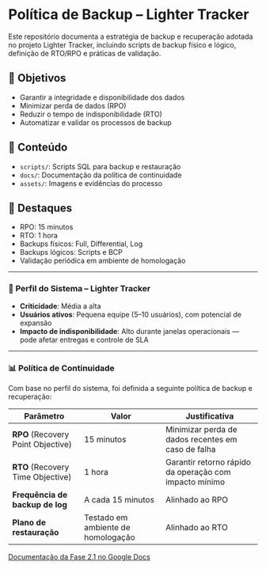 # Política de Backup – Lighter Tracker

Este repositório documenta a estratégia de backup e recuperação adotada no projeto Lighter Tracker, incluindo scripts de backup físico e lógico, definição de RTO/RPO e práticas de validação.

## 🔐 Objetivos

- Garantir a integridade e disponibilidade dos dados
- Minimizar perda de dados (RPO)
- Reduzir o tempo de indisponibilidade (RTO)
- Automatizar e validar os processos de backup

## 📁 Conteúdo

- `scripts/`: Scripts SQL para backup e restauração
- `docs/`: Documentação da política de continuidade
- `assets/`: Imagens e evidências do processo

## 📌 Destaques

- RPO: 15 minutos
- RTO: 1 hora
- Backups físicos: Full, Differential, Log
- Backups lógicos: Scripts e BCP
- Validação periódica em ambiente de homologação

---

### 🧩 Perfil do Sistema – Lighter Tracker

- **Criticidade**: Média a alta
- **Usuários ativos**: Pequena equipe (5–10 usuários), com potencial de expansão
- **Impacto de indisponibilidade**: Alto durante janelas operacionais — pode afetar entregas e controle de SLA

---

### 📊 Política de Continuidade

Com base no perfil do sistema, foi definida a seguinte política de backup e recuperação:

| Parâmetro                        | Valor           | Justificativa                                                  |
|----------------------------------|------------------|----------------------------------------------------------------|
| **RPO** (Recovery Point Objective) | 15 minutos       | Minimizar perda de dados recentes em caso de falha             |
| **RTO** (Recovery Time Objective) | 1 hora           | Garantir retorno rápido da operação com impacto mínimo         |
| **Frequência de backup de log**   | A cada 15 minutos| Alinhado ao RPO                                                |
| **Plano de restauração**          | Testado em ambiente de homologação | Alinhado ao RTO                                  |

[Documentação da Fase 2.1 no Google Docs](https://docs.google.com/document/d/1gcsYRgoWPPBTyUtyF_WRqW1m34jBrWF8KVj6YaUqm_o/edit?usp=sharing)